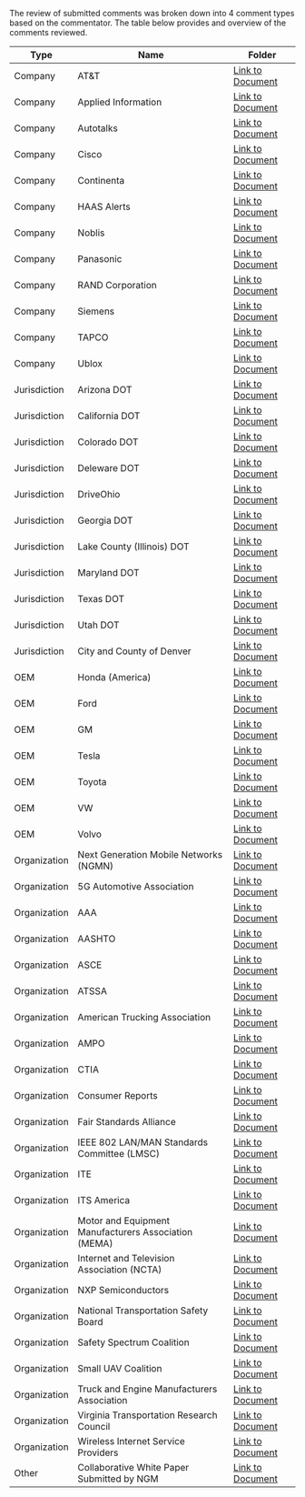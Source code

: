 The review of submitted comments was broken down into 4 comment types based on the commentator.
The table below provides and overview of the comments reviewed.

Type | Name | Folder
---- | ---- | ------
Company | AT&T | [Link to Document](https://github.com/lslangley/CV_Comments/blob/master/Companies/Comment_from_AT_T_Services%2C_Inc_.pdf)
Company | Applied Information | [Link to Document](https://github.com/lslangley/CV_Comments/blob/master/Companies/Comment_from_Applied_Information_Inc_.pdf)
Company | Autotalks | [Link to Document](https://github.com/lslangley/CV_Comments/blob/master/Companies/Comment_from_Autotalks.pdf)
Company | Cisco | [Link to Document](https://github.com/lslangley/CV_Comments/blob/master/Companies/Comment_from_Cisco_Systems%2C_Inc_.pdf)
Company | Continenta| [Link to Document](https://github.com/lslangley/CV_Comments/blob/master/Companies/Comment_from_Continental.pdf)
Company | HAAS Alerts | [Link to Document](https://github.com/lslangley/CV_Comments/blob/master/Companies/Comment_from_HAAS_Alert.pdf)
Company | Noblis | [Link to Document](https://github.com/lslangley/CV_Comments/blob/master/Companies/Comment_from_Noblis.pdf)
Company | Panasonic | [Link to Document](https://github.com/lslangley/CV_Comments/blob/master/Companies/Comment_from_Panasonic_Corporation_of_North_America.pdf)
Company  | RAND Corporation | [Link to Document](https://github.com/lslangley/CV_Comments/blob/master/Companies/NCTA_-_The_Internet_Television_Association_-_Attachment_-_RAND_Corporation_Analysis.pdf)
Company | Siemens | [Link to Document](https://github.com/lslangley/CV_Comments/blob/master/Companies/Comment_from_Siemens_Mobility_Inc_.pdf)
Company | TAPCO | [Link to Document](https://github.com/lslangley/CV_Comments/blob/master/Companies/Comment_from_TAPCO.pdf)
Company | Ublox | [Link to Document](https://github.com/lslangley/CV_Comments/blob/master/Companies/Comment_from_u-blox_America_Inc_.pdf)
Jurisdiction | Arizona DOT | [Link to Document](https://github.com/lslangley/CV_Comments/blob/master/Jurisdictions/Comment_from_Arizona_Department_of_Transportation.pdf)
Jurisdiction | California DOT | [Link to Document](https://github.com/lslangley/CV_Comments/blob/master/Jurisdictions/Comment_from_California_Department_of_Transportation.pdf)
Jurisdiction | Colorado DOT | [Link to Document](https://github.com/lslangley/CV_Comments/blob/master/Jurisdictions/Comment_from_Colorado_Department_of_Transportation.pdf)
Jurisdiction | Deleware DOT | [Link to Document](https://github.com/lslangley/CV_Comments/blob/master/Jurisdictions/Comment_from_Delaware_Department_of_Transportation.pdf)
Jurisdiction | DriveOhio | [Link to Document](https://github.com/lslangley/CV_Comments/blob/master/Jurisdictions/Comment_from_DriveOhio.pdf)
Jurisdiction | Georgia DOT | [Link to Document](https://github.com/lslangley/CV_Comments/blob/master/Jurisdictions/Comment_from_Georgia_Department_of_Transportation.pdf)
Jurisdiction | Lake County (Illinois) DOT | [Link to Document](https://github.com/lslangley/CV_Comments/blob/master/Jurisdictions/Comment_from_Lake_County_Division_of_Transportation.pdf)
Jurisdiction | Maryland DOT | [Link to Document](https://github.com/lslangley/CV_Comments/blob/master/Jurisdictions/Comment_from_Maryland_Department_of_Transportation.pdf)
Jurisdiction | Texas DOT | [Link to Document](https://github.com/lslangley/CV_Comments/blob/master/Jurisdictions/Comment_from_Texas_Department_of_Transportation.pdf)
Jurisdiction| Utah DOT | [Link to Document](https://github.com/lslangley/CV_Comments/blob/master/Jurisdictions/Comment_from_Utah_Department_of_Transportation.pdf)
Jurisdiction | City and County of Denver | [Link to Document](https://github.com/lslangley/CV_Comments/blob/master/Jurisdictions/Comment_from_the_City_and_County_of_Denver.pdf)
OEM | Honda (America) | [Link to Document](https://github.com/lslangley/CV_Comments/blob/master/OEMs/Comment_from_American_Honda_Motor_Co_.pdf)
OEM | Ford | [Link to Document](https://github.com/lslangley/CV_Comments/blob/master/OEMs/Comment_from_Ford_Motor_Company.pdf)
OEM | GM | [Link to Document](https://github.com/lslangley/CV_Comments/blob/master/OEMs/Comment_from_General_Motors_Company.pdf)
OEM | Tesla | [Link to Document](https://github.com/lslangley/CV_Comments/blob/master/OEMs/Comment_from_Tesla%2C_Inc_.pdf)
OEM | Toyota | [Link to Document](https://github.com/lslangley/CV_Comments/blob/master/OEMs/Comment_from_Toyota_Motor_North_America%2C_Inc_.pdf)
OEM | VW | [Link to Document](https://github.com/lslangley/CV_Comments/blob/master/OEMs/Comment_from_Volkswagen_Group_of_America.pdf)
OEM | Volvo | [Link to Document](https://github.com/lslangley/CV_Comments/blob/master/OEMs/Comment_from_Volvo_Group_North_America.pdf)
Organization | Next Generation Mobile Networks (NGMN) | [Link to Document](https://github.com/lslangley/CV_Comments/blob/master/Organizations/181122_NGMN_recommendations_to_EC_on_C-ITS.pdf)
Organization | 5G Automotive Association | [Link to Document](https://github.com/lslangley/CV_Comments/blob/master/Organizations/Comment_from_5G_Automotive_Association.pdf)
Organization | AAA | [Link to Document](https://github.com/lslangley/CV_Comments/blob/master/Organizations/Comment_from_AAA.pdf)
Organization | AASHTO | [Link to Document](https://github.com/lslangley/CV_Comments/blob/master/Organizations/Comment_from_American_Association_of_State_Highway_and_Transportation_Officials.pdf)
Organization | ASCE | [Link to Document](https://github.com/lslangley/CV_Comments/blob/master/Organizations/Comment_from_American_Society_of_Civil_Engineers.pdf)
Organization | ATSSA | [Link to Document](https://github.com/lslangley/CV_Comments/blob/master/Organizations/Comment_from_American_Traffic_Safety_Services_Association.pdf)
Organization | American Trucking Association | [Link to Document](https://github.com/lslangley/CV_Comments/blob/master/Organizations/Comment_from_American_Trucking_Associations.pdf)
Organization | AMPO | [Link to Document](https://github.com/lslangley/CV_Comments/blob/master/Organizations/Comment_from_Association_of_Metropolitan_Planning_Organizations.pdf)
Organization | CTIA | [Link to Document](https://github.com/lslangley/CV_Comments/blob/master/Organizations/Comment_from_CTIA.pdf)
Organization | Consumer Reports | [Link to Document](https://github.com/lslangley/CV_Comments/blob/master/Organizations/Comment_from_Consumer_Reports.pdf)
Organization | Fair Standards Alliance | [Link to Document](https://github.com/lslangley/CV_Comments/blob/master/Organizations/Comment_from_Fair_Standards_Alliance.pdf)
Organization | IEEE 802 LAN/MAN Standards Committee (LMSC) | [Link to Document](https://github.com/lslangley/CV_Comments/blob/master/Organizations/Comment_from_IEEE_802_LAN_MAN_Standards_Committee.pdf)
Organization | ITE | [Link to Document](https://github.com/lslangley/CV_Comments/blob/master/Organizations/Comment_from_Institute_of_Transportation_Engineers.pdf)
Organization | ITS America | [Link to Document](https://github.com/lslangley/CV_Comments/blob/master/Organizations/Comment_from_Intelligent_Transportation_Society_of_America.pdf)
Organization | Motor and Equipment Manufacturers Association (MEMA) | [Link to Document](https://github.com/lslangley/CV_Comments/blob/master/Organizations/Comment_from_Motor_Equipment_Manufacturers_Association.pdf)
Organization | Internet and Television Association (NCTA) | [Link to Document](https://github.com/lslangley/CV_Comments/blob/master/Organizations/Comment_from_NCTA_-_The_Internet_Television_Association.pdf)
Organization | NXP Semiconductors | [Link to Document](https://github.com/lslangley/CV_Comments/blob/master/Organizations/Comment_from_NXP_Semiconductors.pdf)
Organization | National Transportation Safety Board | [Link to Document](https://github.com/lslangley/CV_Comments/blob/master/Organizations/Comment_from_National_Transportation_Safety_Board.pdf)
Organization | Safety Spectrum Coalition | [Link to Document](https://github.com/lslangley/CV_Comments/blob/master/Organizations/Comment_from_Safety_Spectrum_Coalition.pdf)
Organization | Small UAV Coalition | [Link to Document](https://github.com/lslangley/CV_Comments/blob/master/Organizations/Comment_from_Small_UAV_Coalition.pdf)
Organization | Truck and Engine Manufacturers Association | [Link to Document](https://github.com/lslangley/CV_Comments/blob/master/Organizations/Comment_from_Truck_and_Engine_Manufacturers_Association.pdf)
Organization | Virginia Transportation Research Council | [Link to Document](https://github.com/lslangley/CV_Comments/blob/master/Organizations/Comment_from_Virginia_Transportation_Research_Council.pdf)
Organization | Wireless Internet Service Providers | [Link to Document](https://github.com/lslangley/CV_Comments/blob/master/Organizations/Comment_from_Wireless_Internet_Service_Providers_Association.pdf)
Other | Collaborative White Paper Submitted by NGM  |  [Link to Document](https://github.com/lslangley/CV_Comments/blob/master/Organizations/V2X_white_paper_v1_0.pdf)
